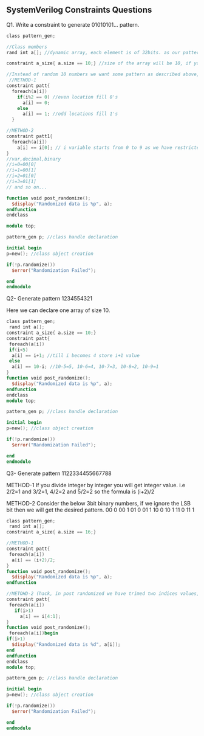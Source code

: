 ## SystemVerilog Constraints Questions

Q1. Write a constraint to generate 01010101... pattern.

```verilog
class pattern_gen;

//Class members
rand int a[]; //dynamic array, each element is of 32bits. as our pattern is either 0 or 1 we can declare it as bit also.

constraint a_size{ a.size == 10;} //size of the array will be 10, if you randomize one time, 10 random values will get stored in this array.

//Instead of random 10 numbers we want some pattern as described above, hence writing below constraint.
 //METHOD-1
constraint patt{
  foreach(a[i])
    if(i%2 == 0) //even location fill 0's
      a[i] == 0;
    else
      a[i] == 1; //odd locations fill 1's
  }

//METHOD-2 
constraint patt1{
  foreach(a[i])
    a[i] == i[0]; // i variable starts from 0 to 9 as we have restricted size to 10. so taking the last bit of i variable.
}
//var,decimal,binary
//i=0=00[0]
//i=1=00[1]
//i=2=01[0]
//i=3=01[1]
// and so on...

function void post_randomize();
  $display("Randomized data is %p", a);
endfunction
endclass

module top;

pattern_gen p; //class handle declaration

initial begin
p=new(); //class object creation

if(!p.randomize())
  $error("Randomization Failed");

end
endmodule

```
Q2- Generate pattern 1234554321

Here we can declare one array of size 10.
```verilog
class pattern_gen;
 rand int a[];
constraint a_size{ a.size == 10;}
constraint patt{
 foreach(a[i])
 if(i<5) 
  a[i] == i+1; //till i becomes 4 store i+1 value
 else
  a[i] == 10-i; //10-5=5, 10-6=4, 10-7=3, 10-8=2, 10-9=1
}
function void post_randomize();
  $display("Randomized data is %p", a);
endfunction
endclass
module top;

pattern_gen p; //class handle declaration

initial begin
p=new(); //class object creation

if(!p.randomize())
  $error("Randomization Failed");

end
endmodule
```
Q3- Generate pattern 1122334455667788

METHOD-1
If you divide integer by integer you will get integer value. i.e 2/2=1 and 3/2=1, 4/2=2 and 5/2=2
so the formula is (i+2)/2

METHOD-2
Consider the below 3bit binary numbers, if we ignore the LSB bit then we will get the desired pattern.
00 0
00 1
01 0
01 1
10 0
10 1
11 0
11 1
```verilog
class pattern_gen;
 rand int a[];
constraint a_size{ a.size == 16;}

//METHOD-1
constraint patt{
 foreach(a[i])
  a[i] == (i+2)/2; 
}
function void post_randomize();
  $display("Randomized data is %p", a);
endfunction

//METOHD-2 (hack, in post randomized we have trimed two indices values, and started printing from index 2) 
constraint patt{
 foreach(a[i])
   if(i>1)
     a[i] == i[4:1]; 
}
function void post_randomize();
 foreach(a[i])begin
if(i>1)
  $display("Randomized data is %d", a[i]);
end
endfunction
endclass
module top;

pattern_gen p; //class handle declaration

initial begin
p=new(); //class object creation

if(!p.randomize())
  $error("Randomization Failed");

end
endmodule
```

